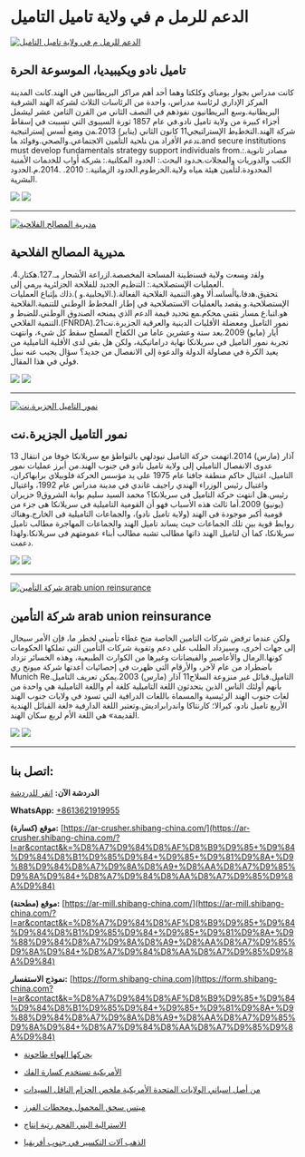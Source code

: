 # الدعم للرمل م في ولاية تاميل التاميل

<a href="https://swt.shibang-china.com/?l=ar&img&k=%D8%A7%D9%84%D8%AF%D8%B9%D9%85+%D9%84%D9%84%D8%B1%D9%85%D9%84+%D9%85+%D9%81%D9%8A+%D9%88%D9%84%D8%A7%D9%8A%D8%A9+%D8%AA%D8%A7%D9%85%D9%8A%D9%84+%D8%A7%D9%84%D8%AA%D8%A7%D9%85%D9%8A%D9%84" target="_blank">![الدعم للرمل م في ولاية تاميل التاميل](http://static.shibang-china.com/all-800x300/264.jpg)</a>

## تاميل نادو ويكيبيديا، الموسوعة الحرة
كانت مدراس بجوار بومباي وكلكتا وهما أحد أهم مراكز البريطانيين في الهند.كانت المدينة المركز الإداري لرئاسة مدراس، واحدة من الرئاسات الثلاث لشركة الهند الشرقية البريطانية.وسع البريطانيون نفوذهم في النصف الثاني من القرن الثامن عشر ليشمل أجزاء كبيرة من ولاية تاميل نادو.في عام 1857 ثورة السيبوى التي تسببت في إسقاط شركة الهند.ﺍﻟﺘﺨﻁﻴﻁ ﺍﻹﺴﺘﺭﺍﺘﻴﺠﻲ11 كانون الثاني (يناير) 2013.ﻤﻥ ﻭﻀﻊ ﺃﺴﺱ ﺇﺴﺘﺭﺍﺘﻴﺠﻴﺔ ﺘﺩﻋﻡ ﺍﻷﻓﺭﺍﺩ ﻤﻥ ﻨﺎﺤﻴﺔ ﺍﻟﺘﺄﻤﻴﻥ ﺍﻻﺠﺘﻤﺎﻋﻲ.ﻭﺍﻟﺼﺤﻲ.ﻭﻓﻭﺍﺌﺩ ﻤﺎ.and secure institutions must develop fundamentals strategy support individuals from.ﻣﺼﺎدر ﺛﺎﻧﻮﯾﺔ.: اﻟﻜﺘﺐ واﻟﺪورﯾﺎت واﻟﻤﺠﻼت.ﺤـﺩﻭﺩ ﺍﻟﺒﺤﺙ.: ﺍﻟﺤﺩﻭﺩ ﺍﻟﻤﻜﺎﻨﻴﺔ.: ﺸﺭﻜﺔ ﺃﻭﺍﺏ ﻟﻠﺨﺩﻤﺎﺕ ﺍﻷﻤﻨﻴﺔ ﺍﻟﻤﺤﺩﻭﺩﺓ.ﻟﺘﺄﻤﻴﻥ ﻫﻴﺌﺔ ﻤﻴﺎﻩ ﻭﻻﻴﺔ.ﺍﻟﺨﺭﻁﻭﻡ.ﺍﻟﺤﺩﻭﺩ ﺍﻟﺯﻤﺎﻨﻴﺔ.: 2010. .2014.ﻡ.ﺍﻟﺤﺩﻭﺩ ﺍﻟﺒﺸﺭﻴﺔ.


<a href="https://whatsapp.shibangsoft.com/WhatsApp.php" target="_blank" title="WhatsApp">![](http://static.shibang-china.com/icon/whatsapp.png)</a> <a href="https://swt.shibang-china.com/?l=ar&icon&k=%D8%A7%D9%84%D8%AF%D8%B9%D9%85+%D9%84%D9%84%D8%B1%D9%85%D9%84+%D9%85+%D9%81%D9%8A+%D9%88%D9%84%D8%A7%D9%8A%D8%A9+%D8%AA%D8%A7%D9%85%D9%8A%D9%84+%D8%A7%D9%84%D8%AA%D8%A7%D9%85%D9%8A%D9%84" target="_blank">![](http://static.shibang-china.com/icon/chat-ar.png)</a>

---

<a href="https://swt.shibang-china.com/?l=ar&img&k=%D8%A7%D9%84%D8%AF%D8%B9%D9%85+%D9%84%D9%84%D8%B1%D9%85%D9%84+%D9%85+%D9%81%D9%8A+%D9%88%D9%84%D8%A7%D9%8A%D8%A9+%D8%AA%D8%A7%D9%85%D9%8A%D9%84+%D8%A7%D9%84%D8%AA%D8%A7%D9%85%D9%8A%D9%84" target="_blank">![ﻤﺩﻴﺭﻴﺔ ﺍﻟﻤﺼﺎﻟﺢ ﺍﻟﻔﻼﺤﻴﺔ](http://static.shibang-china.com/all-800x300/1274.jpg)</a>

## ﻤﺩﻴﺭﻴﺔ ﺍﻟﻤﺼﺎﻟﺢ ﺍﻟﻔﻼﺤﻴﺔ
ﻭﻟﻘﺩ ﻭﺴﻌﺕ ﻭﻻﻴﺔ ﻗﺴﻨﻁﻴﻨﺔ ﺍﻟﻤﺴﺎﺤﺔ ﺍﻟﻤﺨﺼﺼﺔ.ﻟﺯﺭﺍﻋﺔ ﺍﻷﺸﺠﺎﺭ ﺒـ.127.ﻫﻜﺘﺎﺭ.4. .ﺍﻟﻌﻤﻠﻴﺎﺕ ﺍﻹﺴﺘﺼﻼﺤﻴﺔ.: ﺍﻟﺘﻨﻅﻴﻡ ﺍﻟﺠﺩﻴﺩ ﻟﻠﻔﻼﺤﺔ ﺍﻟﺠﺯﺍﺌﺭﻴﺔ ﻴﺭﻤﻲ ﺇﻟﻰ ﺘﺤﻘﻴﻕ.ﻫﺩﻓﺎ.ﻴﺎﺃﺴﺎﺴ.ﺃﻻ ﻭﻫﻭ.ﺍﻟﺘﻨﻤﻴﺔ ﺍﻟﻔﻼﺤﻴﺔ ﺍﻟﻔﻌﺎﻟﺔ.(.ﺍﻻﻴﺠﺎﺒﻴﺔ.ﻭ ).ﺫﻟﻙ ﺒﺈﺘﺒﺎﻉ ﺍﻟﻌﻤﻠﻴﺎﺕ ﺍﻹﺴﺘﺼﻼﺤﻴﺔ.ﻭ ﻴﻘﺼﺩ ﺒﺎﻟﻌﻤﻠﻴﺎﺕ ﺍﻻﺴﺘﺼﻼﺤﻴﺔ ﻓﻲ ﺇﻁﺎﺭ ﺍﻟﻤﺨﻁﻁ ﺍﻟﻭﻁﻨﻲ ﻟﻠﺘﻨﻤﻴﺔ.ﺍﻟﻔﻼﺤﻴﺔ ﻫﻭ.ﺍﺘﺒﺎ.ﻉ ﻤﺴﺎﺭ ﺘﻘﻨﻲ ﻤﺤﻜﻡ.ﻤﻊ ﺘﺤﺩﻴﺩ ﻗﻴﻤﺔ ﺍﻟﺩﻋﻡ ﺍﻟﺫﻱ ﻴﻤﻨﺤﻪ ﺍﻟﺼﻨﺩﻭﻕ ﺍﻟﻭﻁﻨﻲ.ﻟﻠﻀﺒﻁ ﻭ ﺍﻟﺘﻨﻤﻴﺔ ﺍﻟﻔﻼﺤﻲ.(FNRDA).نمور التاميل ومعضلة الأقليات الدينية والعرقية الجزيرة.نت21 أيار (مايو) 2009.بعد ستة وعشرين عاما من الكفاح المسلح سقط كل شيء، وانتهت تجربة نمور التاميل في سريلانكا نهاية دراماتيكية، ولكن هل بقي لدى الأقلية التاميلية من يعيد الكرة في مصاولة الدولة والدعوة إلى الانفصال من جديد؟ سؤال يجيب عنه نبيل فولي في هذا المقال.


<a href="https://whatsapp.shibangsoft.com/WhatsApp.php" target="_blank" title="WhatsApp">![](http://static.shibang-china.com/icon/whatsapp.png)</a> <a href="https://swt.shibang-china.com/?l=ar&icon&k=%D8%A7%D9%84%D8%AF%D8%B9%D9%85+%D9%84%D9%84%D8%B1%D9%85%D9%84+%D9%85+%D9%81%D9%8A+%D9%88%D9%84%D8%A7%D9%8A%D8%A9+%D8%AA%D8%A7%D9%85%D9%8A%D9%84+%D8%A7%D9%84%D8%AA%D8%A7%D9%85%D9%8A%D9%84" target="_blank">![](http://static.shibang-china.com/icon/chat-ar.png)</a>

---

<a href="https://swt.shibang-china.com/?l=ar&img&k=%D8%A7%D9%84%D8%AF%D8%B9%D9%85+%D9%84%D9%84%D8%B1%D9%85%D9%84+%D9%85+%D9%81%D9%8A+%D9%88%D9%84%D8%A7%D9%8A%D8%A9+%D8%AA%D8%A7%D9%85%D9%8A%D9%84+%D8%A7%D9%84%D8%AA%D8%A7%D9%85%D9%8A%D9%84" target="_blank">![نمور التاميل الجزيرة.نت](http://static.shibang-china.com/all-800x300/1051.jpg)</a>

## نمور التاميل الجزيرة.نت
13 آذار (مارس) 2014.اتهمت حركة التاميل نيودلهي بالتواطؤ مع سريلانكا خوفا من انتقال عدوى الانفصال التاميلي إلى ولاية تاميل نادو في جنوب الهند.من أبرز عمليات نمور التاميل، اغتيال حاكم منطقة جافنا عام 1975 على يد مؤسس الحركة فلوبيلاي برابهاكران، واغتيال رئيس الوزراء الهندي راجيف غاندي في مدينة مدراس عام 1992، واغتيال رئيس.هل انتهت حركة التاميل فى سريلانكا؟ محمد السيد سليم بوابة الشروق9 حزيران (يونيو) 2009.أما ثالث هذه الأسباب فهو أن القومية التاميلية فى سريلانكا هى جزء من قومية أكبر موجودة فى الهند (ولاية تاميل نادو)، والجماعات التاميلية فى الخارج.وهناك روابط قوية بين تلك الجماعات حيث يساند تاميل الهند والجماعات المهاجرة مطالب تاميل سريلانكا، كما أن لتاميل الهند ذاتها مطالب تشبه مطالب أبناء عمومتهم فى سريلانكا.ولهذا دعمت.


<a href="https://whatsapp.shibangsoft.com/WhatsApp.php" target="_blank" title="WhatsApp">![](http://static.shibang-china.com/icon/whatsapp.png)</a> <a href="https://swt.shibang-china.com/?l=ar&icon&k=%D8%A7%D9%84%D8%AF%D8%B9%D9%85+%D9%84%D9%84%D8%B1%D9%85%D9%84+%D9%85+%D9%81%D9%8A+%D9%88%D9%84%D8%A7%D9%8A%D8%A9+%D8%AA%D8%A7%D9%85%D9%8A%D9%84+%D8%A7%D9%84%D8%AA%D8%A7%D9%85%D9%8A%D9%84" target="_blank">![](http://static.shibang-china.com/icon/chat-ar.png)</a>

---

<a href="https://swt.shibang-china.com/?l=ar&img&k=%D8%A7%D9%84%D8%AF%D8%B9%D9%85+%D9%84%D9%84%D8%B1%D9%85%D9%84+%D9%85+%D9%81%D9%8A+%D9%88%D9%84%D8%A7%D9%8A%D8%A9+%D8%AA%D8%A7%D9%85%D9%8A%D9%84+%D8%A7%D9%84%D8%AA%D8%A7%D9%85%D9%8A%D9%84" target="_blank">![شركة التأمين arab union reinsurance](http://static.shibang-china.com/all-800x300/1334.jpg)</a>

## شركة التأمين arab union reinsurance
ولكن عندما ترفض شركات التامين الخاصة منح غطاء تأميني لخطر ما، فإن الأمر سيحال إلى جهات أخرى، وسيزداد الطلب على دعم وتقوية شركات التأمين التي تملكها الحكومات كونها.الرمال والأعاصير والفيضانات وغيرها من الكوارث الطبيعية، وهذه الخسائر تزداد باضطراد من عام لآخر، والأرقام التي ظهرت في إحصائيات أعدتها شركة ميونخ ري Munich Re.التاميل.قبائل غير منزوعة السلاح11 آذار (مارس) 2003.يمكن تعريف التاميل بأنهم أولئك الناس الذين يتحدثون اللغة التاميلية كلغة أم واللغة التاميلية هي واحدة من لغات جنوب الهند الرئيسية والمسماة باللغات الدرافية التي تسود في ولايات جنوب الهند الأربع تاميل نادو، كيرالا؛ كارنتاكا واندرابراديش.وتعتبر اللغة الدارفية «لغة القبائل الهندية القديمة» هي اللغة الأم لربع سكان الهند.


<a href="https://whatsapp.shibangsoft.com/WhatsApp.php" target="_blank" title="WhatsApp">![](http://static.shibang-china.com/icon/whatsapp.png)</a> <a href="https://swt.shibang-china.com/?l=ar&icon&k=%D8%A7%D9%84%D8%AF%D8%B9%D9%85+%D9%84%D9%84%D8%B1%D9%85%D9%84+%D9%85+%D9%81%D9%8A+%D9%88%D9%84%D8%A7%D9%8A%D8%A9+%D8%AA%D8%A7%D9%85%D9%8A%D9%84+%D8%A7%D9%84%D8%AA%D8%A7%D9%85%D9%8A%D9%84" target="_blank">![](http://static.shibang-china.com/icon/chat-ar.png)</a>

---
## اتصل بنا:

**الدردشة الآن:** [انقر للدردشة](https://swt.shibang-china.com?l=ar&contact&k=%D8%A7%D9%84%D8%AF%D8%B9%D9%85+%D9%84%D9%84%D8%B1%D9%85%D9%84+%D9%85+%D9%81%D9%8A+%D9%88%D9%84%D8%A7%D9%8A%D8%A9+%D8%AA%D8%A7%D9%85%D9%8A%D9%84+%D8%A7%D9%84%D8%AA%D8%A7%D9%85%D9%8A%D9%84)

**WhatsApp:**  [+8613621919955](https://whatsapp.shibangsoft.com/WhatsApp.php)

**موقع (كسارة):** [https://ar-crusher.shibang-china.com/](https://ar-crusher.shibang-china.com/?l=ar&contact&k=%D8%A7%D9%84%D8%AF%D8%B9%D9%85+%D9%84%D9%84%D8%B1%D9%85%D9%84+%D9%85+%D9%81%D9%8A+%D9%88%D9%84%D8%A7%D9%8A%D8%A9+%D8%AA%D8%A7%D9%85%D9%8A%D9%84+%D8%A7%D9%84%D8%AA%D8%A7%D9%85%D9%8A%D9%84)

**موقع (مطحنة):** [https://ar-mill.shibang-china.com/](https://ar-mill.shibang-china.com/?l=ar&contact&k=%D8%A7%D9%84%D8%AF%D8%B9%D9%85+%D9%84%D9%84%D8%B1%D9%85%D9%84+%D9%85+%D9%81%D9%8A+%D9%88%D9%84%D8%A7%D9%8A%D8%A9+%D8%AA%D8%A7%D9%85%D9%8A%D9%84+%D8%A7%D9%84%D8%AA%D8%A7%D9%85%D9%8A%D9%84)

**نموذج الاستفسار:** [https://form.shibang-china.com](https://form.shibang-china.com?l=ar&contact&k=%D8%A7%D9%84%D8%AF%D8%B9%D9%85+%D9%84%D9%84%D8%B1%D9%85%D9%84+%D9%85+%D9%81%D9%8A+%D9%88%D9%84%D8%A7%D9%8A%D8%A9+%D8%AA%D8%A7%D9%85%D9%8A%D9%84+%D8%A7%D9%84%D8%AA%D8%A7%D9%85%D9%8A%D9%84)

* [يحركها الهواء طاحونة](../30/%D9%8A%D8%AD%D8%B1%D9%83%D9%87%D8%A7%20%D8%A7%D9%84%D9%87%D9%88%D8%A7%D8%A1%20%D8%B7%D8%A7%D8%AD%D9%88%D9%86%D8%A9.md)

* [الأمريكية تستخدم كسارة الفك](../30/%D8%A7%D9%84%D8%A3%D9%85%D8%B1%D9%8A%D9%83%D9%8A%D8%A9%20%D8%AA%D8%B3%D8%AA%D8%AE%D8%AF%D9%85%20%D9%83%D8%B3%D8%A7%D8%B1%D8%A9%20%D8%A7%D9%84%D9%81%D9%83.md)

* [من أصل اسباني الولايات المتحدة الأمريكية ملخص الحزام الناقل السيدات](../28/%D9%85%D9%86%20%D8%A3%D8%B5%D9%84%20%D8%A7%D8%B3%D8%A8%D8%A7%D9%86%D9%8A%20%D8%A7%D9%84%D9%88%D9%84%D8%A7%D9%8A%D8%A7%D8%AA%20%D8%A7%D9%84%D9%85%D8%AA%D8%AD%D8%AF%D8%A9%20%D8%A7%D9%84%D8%A3%D9%85%D8%B1%D9%8A%D9%83%D9%8A%D8%A9%20%D9%85%D9%84%D8%AE%D8%B5%20%D8%A7%D9%84%D8%AD%D8%B2%D8%A7%D9%85%20%D8%A7%D9%84%D9%86%D8%A7%D9%82%D9%84%20%D8%A7%D9%84%D8%B3%D9%8A%D8%AF%D8%A7%D8%AA.md)

* [ميتس سحق المحمول ومحطات الفرز](../26/%D9%85%D9%8A%D8%AA%D8%B3%20%D8%B3%D8%AD%D9%82%20%D8%A7%D9%84%D9%85%D8%AD%D9%85%D9%88%D9%84%20%D9%88%D9%85%D8%AD%D8%B7%D8%A7%D8%AA%20%D8%A7%D9%84%D9%81%D8%B1%D8%B2.md)

* [الاسترالية البني الفحم رتبة إنتاج](../29/%D8%A7%D9%84%D8%A7%D8%B3%D8%AA%D8%B1%D8%A7%D9%84%D9%8A%D8%A9%20%D8%A7%D9%84%D8%A8%D9%86%D9%8A%20%D8%A7%D9%84%D9%81%D8%AD%D9%85%20%D8%B1%D8%AA%D8%A8%D8%A9%20%D8%A5%D9%86%D8%AA%D8%A7%D8%AC.md)

* [الذهب آلات التكسير في جنوب أفريقيا](../28/%D8%A7%D9%84%D8%B0%D9%87%D8%A8%20%D8%A2%D9%84%D8%A7%D8%AA%20%D8%A7%D9%84%D8%AA%D9%83%D8%B3%D9%8A%D8%B1%20%D9%81%D9%8A%20%D8%AC%D9%86%D9%88%D8%A8%20%D8%A3%D9%81%D8%B1%D9%8A%D9%82%D9%8A%D8%A7.md)